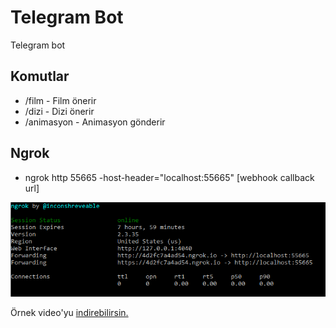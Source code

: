 # Telegram Bot
Telegram bot

## Komutlar
- /film - Film önerir
- /dizi - Dizi önerir
- /animasyon - Animasyon gönderir

## Ngrok
- ngrok http 55665 -host-header="localhost:55665" [webhook callback url]

<img src="https://raw.githubusercontent.com/abdullahkahriman/TelegramBot/master/TelegramBot.Web/wwwroot/img/ngrok.png?token=ABYOPR5YSHD7JAUKO2UUSKK7JO66G"/>

Örnek video'yu <a href="https://github.com/abdullahkahriman/TelegramBot/blob/master/TelegramBot-app.mp4?raw=true">indirebilirsin.</a>
